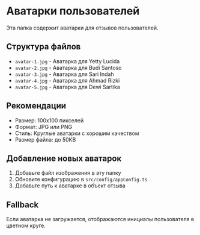 # Аватарки пользователей

Эта папка содержит аватарки для отзывов пользователей.

## Структура файлов

- `avatar-1.jpg` - Аватарка для Yetty Lucida
- `avatar-2.jpg` - Аватарка для Budi Santoso  
- `avatar-3.jpg` - Аватарка для Sari Indah
- `avatar-4.jpg` - Аватарка для Ahmad Rizki
- `avatar-5.jpg` - Аватарка для Dewi Sartika

## Рекомендации

- Размер: 100x100 пикселей
- Формат: JPG или PNG
- Стиль: Круглые аватарки с хорошим качеством
- Размер файла: до 50KB

## Добавление новых аватарок

1. Добавьте файл изображения в эту папку
2. Обновите конфигурацию в `src/config/appConfig.ts`
3. Добавьте путь к аватарке в объект отзыва

## Fallback

Если аватарка не загружается, отображаются инициалы пользователя в цветном круге.
